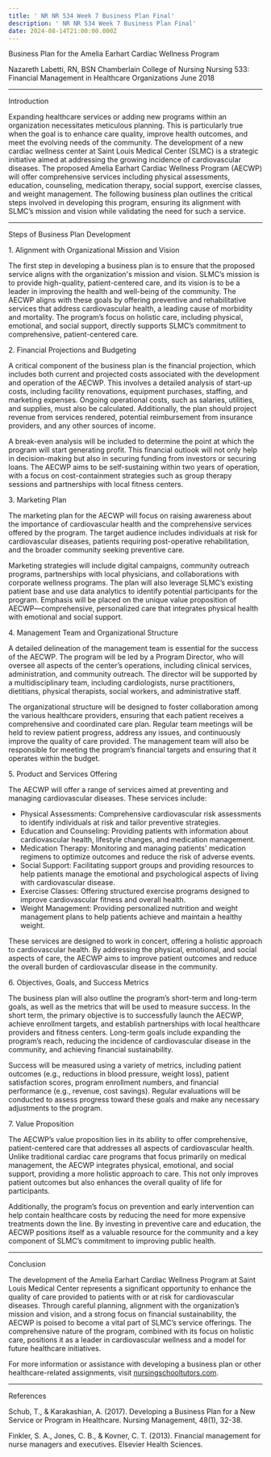 ```yaml
---
title: ' NR NR 534 Week 7 Business Plan Final'
description: ' NR NR 534 Week 7 Business Plan Final'
date: 2024-08-14T21:00:00.000Z
---
```


Business Plan for the Amelia Earhart Cardiac Wellness Program

Nazareth Labetti, RN, BSN
Chamberlain College of Nursing
Nursing 533: Financial Management in Healthcare Organizations
June 2018

***

Introduction

Expanding healthcare services or adding new programs within an organization necessitates meticulous planning. This is particularly true when the goal is to enhance care quality, improve health outcomes, and meet the evolving needs of the community. The development of a new cardiac wellness center at Saint Louis Medical Center (SLMC) is a strategic initiative aimed at addressing the growing incidence of cardiovascular diseases. The proposed Amelia Earhart Cardiac Wellness Program (AECWP) will offer comprehensive services including physical assessments, education, counseling, medication therapy, social support, exercise classes, and weight management. The following business plan outlines the critical steps involved in developing this program, ensuring its alignment with SLMC’s mission and vision while validating the need for such a service.

***

Steps of Business Plan Development

1\. Alignment with Organizational Mission and Vision

The first step in developing a business plan is to ensure that the proposed service aligns with the organization's mission and vision. SLMC’s mission is to provide high-quality, patient-centered care, and its vision is to be a leader in improving the health and well-being of the community. The AECWP aligns with these goals by offering preventive and rehabilitative services that address cardiovascular health, a leading cause of morbidity and mortality. The program’s focus on holistic care, including physical, emotional, and social support, directly supports SLMC’s commitment to comprehensive, patient-centered care.

2\. Financial Projections and Budgeting

A critical component of the business plan is the financial projection, which includes both current and projected costs associated with the development and operation of the AECWP. This involves a detailed analysis of start-up costs, including facility renovations, equipment purchases, staffing, and marketing expenses. Ongoing operational costs, such as salaries, utilities, and supplies, must also be calculated. Additionally, the plan should project revenue from services rendered, potential reimbursement from insurance providers, and any other sources of income.

A break-even analysis will be included to determine the point at which the program will start generating profit. This financial outlook will not only help in decision-making but also in securing funding from investors or securing loans. The AECWP aims to be self-sustaining within two years of operation, with a focus on cost-containment strategies such as group therapy sessions and partnerships with local fitness centers.

3\. Marketing Plan

The marketing plan for the AECWP will focus on raising awareness about the importance of cardiovascular health and the comprehensive services offered by the program. The target audience includes individuals at risk for cardiovascular diseases, patients requiring post-operative rehabilitation, and the broader community seeking preventive care.

Marketing strategies will include digital campaigns, community outreach programs, partnerships with local physicians, and collaborations with corporate wellness programs. The plan will also leverage SLMC’s existing patient base and use data analytics to identify potential participants for the program. Emphasis will be placed on the unique value proposition of AECWP—comprehensive, personalized care that integrates physical health with emotional and social support.

4\. Management Team and Organizational Structure

A detailed delineation of the management team is essential for the success of the AECWP. The program will be led by a Program Director, who will oversee all aspects of the center’s operations, including clinical services, administration, and community outreach. The director will be supported by a multidisciplinary team, including cardiologists, nurse practitioners, dietitians, physical therapists, social workers, and administrative staff.

The organizational structure will be designed to foster collaboration among the various healthcare providers, ensuring that each patient receives a comprehensive and coordinated care plan. Regular team meetings will be held to review patient progress, address any issues, and continuously improve the quality of care provided. The management team will also be responsible for meeting the program’s financial targets and ensuring that it operates within the budget.

5\. Product and Services Offering

The AECWP will offer a range of services aimed at preventing and managing cardiovascular diseases. These services include:

* Physical Assessments: Comprehensive cardiovascular risk assessments to identify individuals at risk and tailor preventive strategies.
* Education and Counseling: Providing patients with information about cardiovascular health, lifestyle changes, and medication management.
* Medication Therapy: Monitoring and managing patients' medication regimens to optimize outcomes and reduce the risk of adverse events.
* Social Support: Facilitating support groups and providing resources to help patients manage the emotional and psychological aspects of living with cardiovascular disease.
* Exercise Classes: Offering structured exercise programs designed to improve cardiovascular fitness and overall health.
* Weight Management: Providing personalized nutrition and weight management plans to help patients achieve and maintain a healthy weight.

These services are designed to work in concert, offering a holistic approach to cardiovascular health. By addressing the physical, emotional, and social aspects of care, the AECWP aims to improve patient outcomes and reduce the overall burden of cardiovascular disease in the community.

6\. Objectives, Goals, and Success Metrics

The business plan will also outline the program’s short-term and long-term goals, as well as the metrics that will be used to measure success. In the short term, the primary objective is to successfully launch the AECWP, achieve enrollment targets, and establish partnerships with local healthcare providers and fitness centers. Long-term goals include expanding the program’s reach, reducing the incidence of cardiovascular disease in the community, and achieving financial sustainability.

Success will be measured using a variety of metrics, including patient outcomes (e.g., reductions in blood pressure, weight loss), patient satisfaction scores, program enrollment numbers, and financial performance (e.g., revenue, cost savings). Regular evaluations will be conducted to assess progress toward these goals and make any necessary adjustments to the program.

7\. Value Proposition

The AECWP’s value proposition lies in its ability to offer comprehensive, patient-centered care that addresses all aspects of cardiovascular health. Unlike traditional cardiac care programs that focus primarily on medical management, the AECWP integrates physical, emotional, and social support, providing a more holistic approach to care. This not only improves patient outcomes but also enhances the overall quality of life for participants.

Additionally, the program’s focus on prevention and early intervention can help contain healthcare costs by reducing the need for more expensive treatments down the line. By investing in preventive care and education, the AECWP positions itself as a valuable resource for the community and a key component of SLMC’s commitment to improving public health.

***

Conclusion

The development of the Amelia Earhart Cardiac Wellness Program at Saint Louis Medical Center represents a significant opportunity to enhance the quality of care provided to patients with or at risk for cardiovascular diseases. Through careful planning, alignment with the organization’s mission and vision, and a strong focus on financial sustainability, the AECWP is poised to become a vital part of SLMC’s service offerings. The comprehensive nature of the program, combined with its focus on holistic care, positions it as a leader in cardiovascular wellness and a model for future healthcare initiatives.

For more information or assistance with developing a business plan or other healthcare-related assignments, visit [nursingschooltutors.com](https://nursingschooltutors.com).

***

References

Schub, T., & Karakashian, A. (2017). Developing a Business Plan for a New Service or Program in Healthcare. Nursing Management, 48(1), 32-38.

Finkler, S. A., Jones, C. B., & Kovner, C. T. (2013). Financial management for nurse managers and executives. Elsevier Health Sciences.
